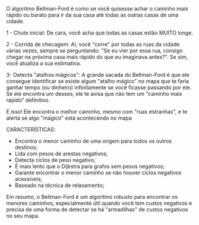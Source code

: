O algoritmo Bellman-Ford é como se você quisesse achar o caminho mais rápido ou barato para ir da sua casa até todas as outras casas de uma cidade.

1 - Chute inicial: De cara, você acha que todas as casas estão MUITO longe.

2 - Corrida de checagem: Aí, você "corre" por todas as ruas da cidade várias vezes, sempre se perguntando: "Se eu vier por essa rua, consigo chegar na próxima casa mais rápido do que eu imaginava antes?". Se sim, você atualiza a sua estimativa.

3- Detecta "atalhos mágicos": A grande sacada do Bellman-Ford é que ele consegue identificar se existe algum "atalho mágico" no mapa que te faria ganhar tempo (ou dinheiro) infinitamente se você ficasse passando por ele. Se ele encontra um desses, ele te avisa que não tem um "caminho mais rápido" definitivo.

É isso! Ele encontra o melhor caminho, mesmo com "ruas estranhas", e te alerta se algo "mágico" está acontecendo no mapa

CARACTERÍSTICAS: 
 
  - Encontra o menor caminho de uma origem para todos os outros destinos;
  - Lida com pesos de arestas negativos;
  - Detecta ciclos de peso negativo; 
  - É mais lento que o Dijkstra para grafos sem pesos negativos;
  - Garante encontrar o menor caminho se não houver ciclos negativos acessíveis;
  - Baseado na técnica de relaxamento;


Em resumo, o Bellman-Ford é um algoritmo robusto para encontrar os menores caminhos, especialmente útil quando você tem custos negativos e precisa de uma forma de detectar se há "armadilhas" de custos negativos no seu mapa.